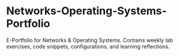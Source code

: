 # Networks-Operating-Systems-Portfolio
E-Portfolio for Networks &amp; Operating Systems. Contains weekly lab exercises, code snippets, configurations, and learning reflections.

